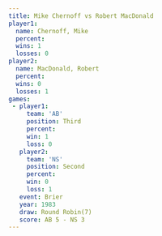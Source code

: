 ```yaml
---
title: Mike Chernoff vs Robert MacDonald
player1:                 
  name: Chernoff, Mike   
  percent:               
  wins: 1                
  losses: 0              
player2:                 
  name: MacDonald, Robert
  percent:               
  wins: 0                
  losses: 1              
games:
 - player1:         
     team: 'AB'     
     position: Third
     percent:       
     win: 1         
     loss: 0        
   player2:          
     team: 'NS'      
     position: Second
     percent:        
     win: 0          
     loss: 1         
   event: Brier        
   year: 1983          
   draw: Round Robin(7)
   score: AB 5 - NS 3  
---
```

